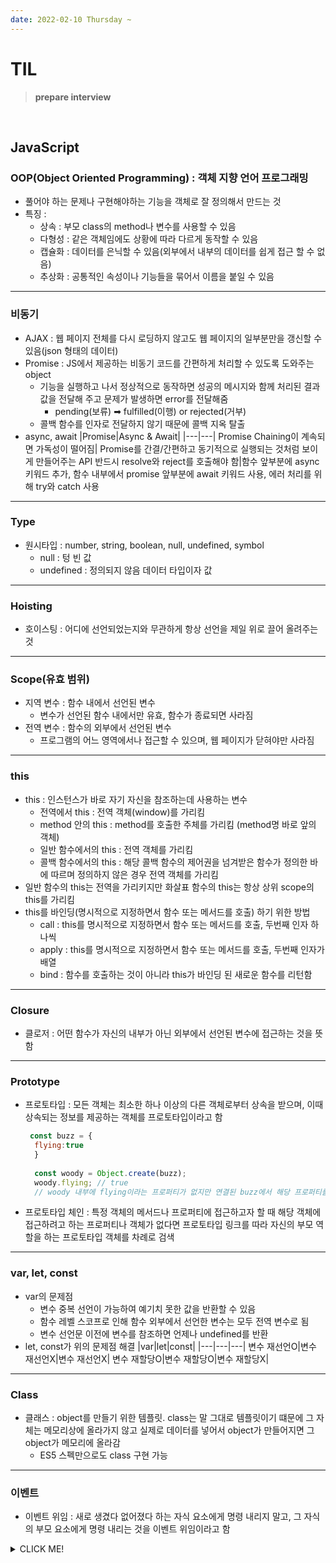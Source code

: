 ```yaml
---
date: 2022-02-10 Thursday ~
---
```


# TIL

> **prepare interview**
<br />

## JavaScript
### OOP(Object Oriented Programming) : 객체 지향 언어 프로그래밍
  - 풀어야 하는 문제나 구현해야하는 기능을 객체로 잘 정의해서 만드는 것
  - 특징 : 
    - 상속 : 부모 class의 method나 변수를 사용할 수 있음
    - 다형성 : 같은 객체임에도 상황에 따라 다르게 동작할 수 있음
    - 캡슐화 : 데이터를 은닉할 수 있음(외부에서 내부의 데이터를 쉽게 접근 할 수 없음)
    - 추상화 : 공통적인 속성이나 기능들을 묶어서 이름을 붙일 수 있음
---
### 비동기
- AJAX : 웹 페이지 전체를 다시 로딩하지 않고도 웹 페이지의 일부분만을 갱신할 수 있음(json 형태의 데이터)
- Promise : JS에서 제공하는 비동기 코드를 간편하게 처리할 수 있도록 도와주는 object
  - 기능을 실행하고 나서 정상적으로 동작하면 성공의 메시지와 함께 처리된 결과값을 전달해 주고 문제가 발생하면 error를 전달해줌
    - pending(보류) ➡ fulfilled(이행) or rejected(거부)
  - 콜백 함수를 인자로 전달하지 않기 때문에 콜백 지옥 탈출
- async, await
  |Promise|Async & Await|
    |---|---|
    Promise Chaining이 계속되면 가독성이 떨어짐| Promise를 간결/간편하고 동기적으로 실행되는 것처럼 보이게 만들어주는 API
    반드시 resolve와 reject를 호출해야 함|함수 앞부분에 async 키워드 추가, 함수 내부에서 promise 앞부분에 await 키워드 사용, 에러 처리를 위해 try와 catch 사용
---
### Type
- 원시타입 : number, string, boolean, null, undefined, symbol
  - null : 텅 빈 값
  - undefined : 정의되지 않음 데이터 타입이자 값
---
### Hoisting
- 호이스팅 : 어디에 선언되었는지와 무관하게 항상 선언을 제일 위로 끌어 올려주는 것
---
### Scope(유효 범위)
- 지역 변수 : 함수 내에서 선언된 변수
  - 변수가 선언된 함수 내에서만 유효, 함수가 종료되면 사라짐
- 전역 변수 : 함수의 외부에서 선언된 변수
  - 프로그램의 어느 영역에서나 접근할 수 있으며, 웹 페이지가 닫혀야만 사라짐
---
### this
- this : 인스턴스가 바로 자기 자신을 참조하는데 사용하는 변수 
  - 전역에서 this : 전역 객체(window)를 가리킴
  - method 안의 this : method를 호출한 주체를 가리킴 (method명 바로 앞의 객체)
  - 일반 함수에서의 this : 전역 객체를 가리킴
  - 콜백 함수에서의 this : 해당 콜백 함수의 제어권을 넘겨받은 함수가 정의한 바에 따르며 정의하지 않은 경우 전역 객체를 가리킴
- 일반 함수의 this는 전역을 가리키지만 화살표 함수의 this는 항상 상위 scope의 this를 가리킴
- this를 바인딩(명시적으로 지정하면서 함수 또는 메서드를 호출) 하기 위한 방법
  - call : this를 명시적으로 지정하면서 함수 또는 메서드를 호출, 두번째 인자 하나씩
  - apply : this를 명시적으로 지정하면서 함수 또는 메서드를 호출, 두번째 인자가 배열
  - bind : 함수를 호출하는 것이 아니라 this가 바인딩 된 새로운 함수를 리턴함
---
### Closure
- 클로저 : 어떤 함수가 자신의 내부가 아닌 외부에서 선언된 변수에 접근하는 것을 뜻함
---
### Prototype
- 프로토타입 : 모든 객체는 최소한 하나 이상의 다른 객체로부터 상속을 받으며, 이때 상속되는 정보를 제공하는 객체를 프로토타입이라고 함
  ```js
   const buzz = {
    flying:true
    }
    
    const woody = Object.create(buzz);
    woody.flying; // true
    // woody 내부에 flying이라는 프로퍼티가 없지만 연결된 buzz에서 해당 프로퍼티를 찾아 그 값을 반환
  ```
- 프로토타입 체인 : 특정 객체의 메서드나 프로퍼티에 접근하고자 할 때 해당 객체에 접근하려고 하는 프로퍼티나 객체가 없다면 프로토타입 링크를 따라 자신의 부모 역할을 하는 프로토타입 객체를 차례로 검색
---
### var, let, const
- var의 문제점
  - 변수 중복 선언이 가능하여 예기치 못한 값을 반환할 수 있음
  - 함수 레벨 스코프로 인해 함수 외부에서 선언한 변수는 모두 전역 변수로 됨
  - 변수 선언문 이전에 변수를 참조하면 언제나 undefined를 반환
- let, const가 위의 문제점 해결
  |var|let|const|
    |---|---|---|
    변수 재선언O|변수 재선언X|변수 재선언X|
    변수 재할당O|변수 재할당O|변수 재할당X|
---
### Class
- 클래스 : object를 만들기 위한 템플릿. class는 말 그대로 템플릿이기 떄문에 그 자체는 메모리상에 올라가지 않고 실제로 데이터를 넣어서 object가 만들어지면 그 object가 메모리에 올라감
  - ES5 스펙만으로도 class 구현 가능
---
### 이벤트
- 이벤트 위임 : 새로 생겼다 없어졌다 하는 자식 요소에게 명령 내리지 말고, 그 자식의 부모 요소에게 명령 내리는 것을 이벤트 위임이라고 함

<details>
<summary>CLICK ME!</summary>  

- ⭐ https://blog.naver.com/cookr3/222388178531
</detials>  
